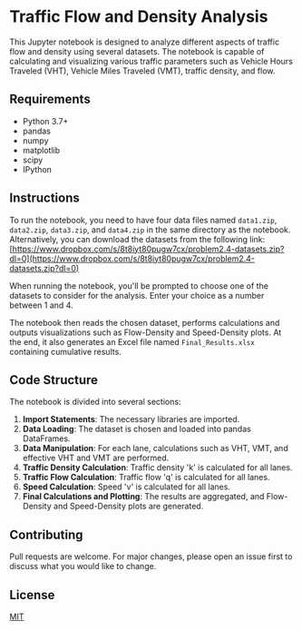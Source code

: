 # Traffic Flow and Density Analysis

This Jupyter notebook is designed to analyze different aspects of traffic flow and density using several datasets. The notebook is capable of calculating and visualizing various traffic parameters such as Vehicle Hours Traveled (VHT), Vehicle Miles Traveled (VMT), traffic density, and flow.

## Requirements

- Python 3.7+
- pandas
- numpy
- matplotlib
- scipy
- IPython

## Instructions

To run the notebook, you need to have four data files named `data1.zip`, `data2.zip`, `data3.zip`, and `data4.zip` in the same directory as the notebook. Alternatively, you can download the datasets from the following link: [https://www.dropbox.com/s/8t8iyt80pugw7cx/problem2.4-datasets.zip?dl=0](https://www.dropbox.com/s/8t8iyt80pugw7cx/problem2.4-datasets.zip?dl=0)

When running the notebook, you'll be prompted to choose one of the datasets to consider for the analysis. Enter your choice as a number between 1 and 4.

The notebook then reads the chosen dataset, performs calculations and outputs visualizations such as Flow-Density and Speed-Density plots. At the end, it also generates an Excel file named `Final_Results.xlsx` containing cumulative results.

## Code Structure

The notebook is divided into several sections:

1. **Import Statements**: The necessary libraries are imported.
2. **Data Loading**: The dataset is chosen and loaded into pandas DataFrames.
3. **Data Manipulation**: For each lane, calculations such as VHT, VMT, and effective VHT and VMT are performed.
4. **Traffic Density Calculation**: Traffic density 'k' is calculated for all lanes.
5. **Traffic Flow Calculation**: Traffic flow 'q' is calculated for all lanes.
6. **Speed Calculation**: Speed 'v' is calculated for all lanes.
7. **Final Calculations and Plotting**: The results are aggregated, and Flow-Density and Speed-Density plots are generated.

## Contributing

Pull requests are welcome. For major changes, please open an issue first to discuss what you would like to change.

## License

[MIT](https://choosealicense.com/licenses/mit/)
